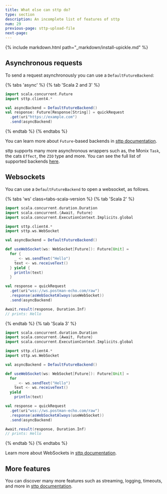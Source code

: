 ```yaml
---
title: What else can sttp do?
type: section
description: An incomplete list of features of sttp
num: 29
previous-page: sttp-upload-file
next-page: 
---
```


{% include markdown.html path="_markdown/install-upickle.md" %}

## Asynchronous requests

To send a request asynchronously you can use a `DefaultFutureBackend`:

{% tabs 'async' %}
{% tab 'Scala 2 and 3' %}
```scala
import scala.concurrent.Future
import sttp.client4.*

val asyncBackend = DefaultFutureBackend()
val response: Future[Response[String]] = quickRequest
  .get(uri"https://example.com")
  .send(asyncBackend)
```
{% endtab %}
{% endtabs %}

You can learn more about `Future`-based backends in [sttp documentation](https://sttp.softwaremill.com/en/latest/backends/future.html).

sttp supports many more asynchronous wrappers such as, the Monix `Task`, the cats `Effect`, the `ZIO` type and more.
You can see the full list of supported backends [here](https://sttp.softwaremill.com/en/latest/backends/summary.html).

## Websockets

You can use a `DefaultFutureBackend` to open a websocket, as follows.

{% tabs 'ws' class=tabs-scala-version %}
{% tab 'Scala 2' %}
```scala
import scala.concurrent.duration.Duration
import scala.concurrent.{Await, Future}
import scala.concurrent.ExecutionContext.Implicits.global

import sttp.client4.*
import sttp.ws.WebSocket

val asyncBackend = DefaultFutureBackend()

def useWebSocket(ws: WebSocket[Future]): Future[Unit] =
  for {
    _ <- ws.sendText("Hello")
    text <- ws.receiveText()
  } yield {
    println(text)
  }

val response = quickRequest
  .get(uri"wss://ws.postman-echo.com/raw")
  .response(asWebSocketAlways(useWebSocket))
  .send(asyncBackend)

Await.result(response, Duration.Inf)
// prints: Hello
```
{% endtab %}
{% tab 'Scala 3' %}
```scala
import scala.concurrent.duration.Duration
import scala.concurrent.{Await, Future}
import scala.concurrent.ExecutionContext.Implicits.global

import sttp.client4.*
import sttp.ws.WebSocket

val asyncBackend = DefaultFutureBackend()

def useWebSocket(ws: WebSocket[Future]): Future[Unit] =
  for
    _ <- ws.sendText("Hello")
    text <- ws.receiveText()
  yield
    println(text)

val response = quickRequest
  .get(uri"wss://ws.postman-echo.com/raw")
  .response(asWebSocketAlways(useWebSocket))
  .send(asyncBackend)

Await.result(response, Duration.Inf)
// prints: Hello
```
{% endtab %}
{% endtabs %}

Learn more about WebSockets in [sttp documentation](https://sttp.softwaremill.com/en/latest/websockets.html).

## More features

You can discover many more features such as streaming, logging, timeouts, and more in [sttp documentation](https://sttp.softwaremill.com/en/latest/quickstart.html#).
